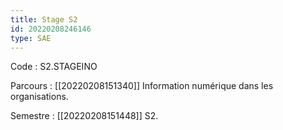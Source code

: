 ```yaml
---
title: Stage S2
id: 20220208246146
type: SAE
---
```


Code : S2.STAGEINO

Parcours : [[20220208151340]] Information numérique dans les organisations.

Semestre : [[20220208151448]] S2.